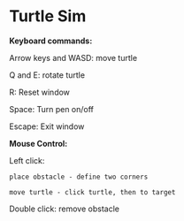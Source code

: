 <h1> Turtle Sim </h1>

<b>Keyboard commands:</b>

Arrow keys and WASD: move turtle

Q and E: rotate turtle

R: Reset window

Space: Turn pen on/off

Escape: Exit window


<b> Mouse Control:</b>

Left click: 

    place obstacle - define two corners
    
    move turtle - click turtle, then to target

Double click: remove obstacle
